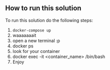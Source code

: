 ## How to run this solution
To run this solution do the following steps:
1. `docker-compose up`
2. waaaaaaait 
3. open a new terminal :p
4. docker ps
5. look for your container
6. docker exec -it <container_name> /bin/bash
7. Enjoy

